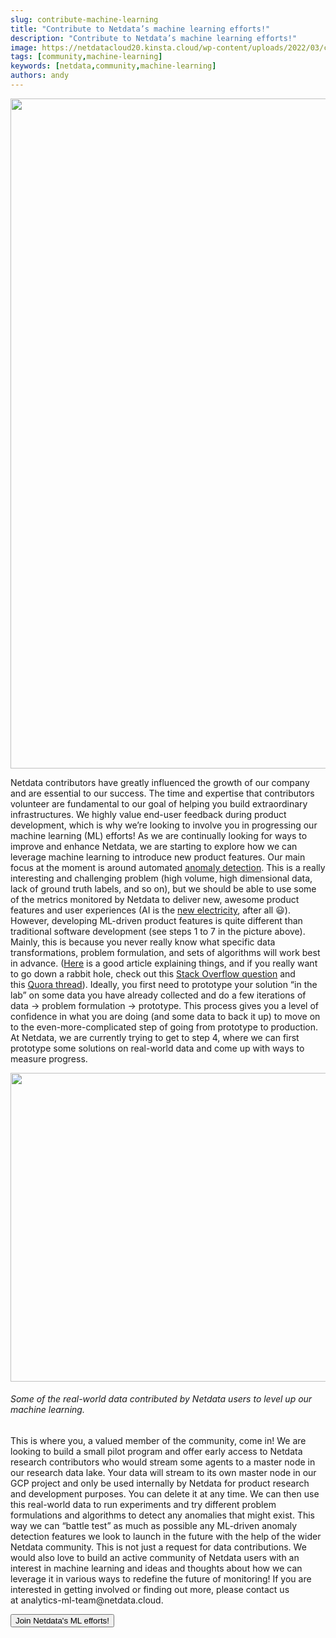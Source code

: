 ```yaml
---
slug: contribute-machine-learning
title: "Contribute to Netdata’s machine learning efforts!"
description: "Contribute to Netdata’s machine learning efforts!"
image: https://netdatacloud20.kinsta.cloud/wp-content/uploads/2022/03/contribute-machine-learning.png
tags: [community,machine-learning]
keywords: [netdata,community,machine-learning]
authors: andy
---
```


<!--truncate-->

<img class="alignnone size-full wp-image-16783" src="https://netdatacloud20.kinsta.cloud/wp-content/uploads/2022/03/contribute-machine-learning.png" alt="" width="991" height="1072" />

Netdata contributors have greatly influenced the growth of our company and are essential to our success. The time and expertise that contributors volunteer are fundamental to our goal of helping you build extraordinary infrastructures. We highly value end-user feedback during product development, which is why we’re looking to involve you in progressing our machine learning (ML) efforts! <span id="more-2975"></span>As we are continually looking for ways to improve and enhance Netdata, we are starting to explore how we can leverage machine learning to introduce new product features. Our main focus at the moment is around automated <a href="https://en.wikipedia.org/wiki/Anomaly_detection">anomaly detection</a>. This is a really interesting and challenging problem (high volume, high dimensional data, lack of ground truth labels, and so on), but we should be able to use some of the metrics monitored by Netdata to deliver new, awesome product features and user experiences (AI is the <a href="https://www.gsb.stanford.edu/insights/andrew-ng-why-ai-new-electricity">new electricity</a>, after all 😃). However, developing ML-driven product features is quite different than traditional software development (see steps 1 to 7 in the picture above). Mainly, this is because you never really know what specific data transformations, problem formulation, and sets of algorithms will work best in advance. (<a href="https://www.kdnuggets.com/2019/09/no-free-lunch-data-science.html">Here</a> is a good article explaining things, and if you really want to go down a rabbit hole, check out this <a href="https://ai.stackexchange.com/questions/15650/what-are-the-implications-of-the-no-free-lunch-theorem-for-machine-learning">Stack Overflow question</a> and this <a href="https://www.quora.com/What-does-the-No-Free-Lunch-theorem-mean-for-machine-learning-In-what-ways-do-popular-ML-algorithms-overcome-the-limitations-set-by-this-theorem">Quora thread</a>). Ideally, you first need to prototype your solution “in the lab” on some data you have already collected and do a few iterations of data → problem formulation → prototype. This process gives you a level of confidence in what you are doing (and some data to back it up) to move on to the even-more-complicated step of going from prototype to production. At Netdata, we are currently trying to get to step 4, where we can first prototype some solutions on real-world data and come up with ways to measure progress.

<img class="alignnone size-full wp-image-16785" src="https://netdatacloud20.kinsta.cloud/wp-content/uploads/2022/03/contribute-machine-learning-charts-980x494-1.jpeg" alt="" width="980" height="494" />
<h6>Some of the real-world data contributed by Netdata users to level up our machine learning.</h6>
This is where you, a valued member of the community, come in! We are looking to build a small pilot program and offer early access to Netdata research contributors who would stream some agents to a master node in our research data lake. Your data will stream to its own master node in our GCP project and only be used internally by Netdata for product research and development purposes. You can delete it at any time. We can then use this real-world data to run experiments and try different problem formulations and algorithms to detect any anomalies that might exist. This way we can “battle test” as much as possible any ML-driven anomaly detection features we look to launch in the future with the help of the wider Netdata community. This is not just a request for data contributions. We would also love to build an active community of Netdata users with an interest in machine learning and ideas and thoughts about how we can leverage it in various ways to redefine the future of monitoring! If you are interested in getting involved or finding out more, please contact us at analytics-ml-team@netdata.cloud.

<a href="analytics-ml-team@netdata.cloud" target="_blank" rel="noopener"><button>Join Netdata's ML efforts!</button></a>
